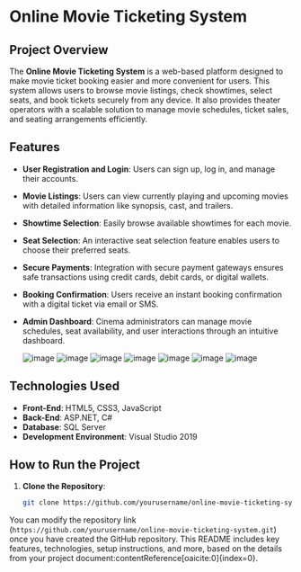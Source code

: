 # Online Movie Ticketing System

## Project Overview

The **Online Movie Ticketing System** is a web-based platform designed to make movie ticket booking easier and more convenient for users. This system allows users to browse movie listings, check showtimes, select seats, and book tickets securely from any device. It also provides theater operators with a scalable solution to manage movie schedules, ticket sales, and seating arrangements efficiently.

## Features

- **User Registration and Login**: Users can sign up, log in, and manage their accounts.
- **Movie Listings**: Users can view currently playing and upcoming movies with detailed information like synopsis, cast, and trailers.
- **Showtime Selection**: Easily browse available showtimes for each movie.
- **Seat Selection**: An interactive seat selection feature enables users to choose their preferred seats.
- **Secure Payments**: Integration with secure payment gateways ensures safe transactions using credit cards, debit cards, or digital wallets.
- **Booking Confirmation**: Users receive an instant booking confirmation with a digital ticket via email or SMS.
- **Admin Dashboard**: Cinema administrators can manage movie schedules, seat availability, and user interactions through an intuitive dashboard.

  ![image](https://github.com/user-attachments/assets/1af7e7b6-a26b-4721-b9d2-2abde086ed8d)
  ![image](https://github.com/user-attachments/assets/e33d6a49-87eb-4dc1-b505-799ee6a0cbb2)
  ![image](https://github.com/user-attachments/assets/0a82d529-8864-4415-a9eb-df0f0438a772)
  ![image](https://github.com/user-attachments/assets/45230468-7b8e-4a37-9e8a-ab4e5281ca71)
  ![image](https://github.com/user-attachments/assets/90613367-a35f-4d16-be4f-40361ffed413)
  ![image](https://github.com/user-attachments/assets/21d272ca-72d0-470a-81be-fc26763846e7)
  ![image](https://github.com/user-attachments/assets/928e1f2f-d63c-447b-a752-85cdf7b39dcd)








## Technologies Used

- **Front-End**: HTML5, CSS3, JavaScript
- **Back-End**: ASP.NET, C#
- **Database**: SQL Server
- **Development Environment**: Visual Studio 2019

## How to Run the Project

1. **Clone the Repository**: 
   ```bash
   git clone https://github.com/yourusername/online-movie-ticketing-system.git

You can modify the repository link (`https://github.com/yourusername/online-movie-ticketing-system.git`) once you have created the GitHub repository. This README includes key features, technologies, setup instructions, and more, based on the details from your project document&#8203;:contentReference[oaicite:0]{index=0}.
